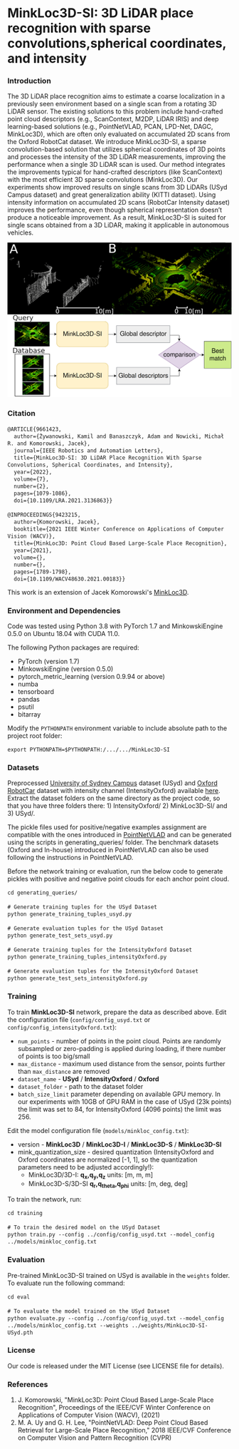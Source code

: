 # MinkLoc3D-SI: 3D LiDAR place recognition with sparse convolutions,spherical coordinates, and intensity

### Introduction
The 3D LiDAR place recognition aims to estimate a coarse localization in a previously seen environment based on
a single scan from a rotating 3D LiDAR sensor. The existing solutions to this problem include hand-crafted 
point cloud descriptors (e.g., ScanContext, M2DP, LiDAR IRIS) and deep learning-based solutions (e.g., PointNetVLAD, 
PCAN, LPD-Net, DAGC, MinkLoc3D), which are often only evaluated on accumulated 2D scans from the Oxford RobotCat dataset. 
We introduce MinkLoc3D-SI, a sparse convolution-based solution that utilizes spherical coordinates of 3D points and 
processes the intensity of the 3D LiDAR measurements, improving the performance when a single 3D LiDAR scan is used. 
Our method integrates the improvements typical for hand-crafted descriptors (like ScanContext) with the most 
efficient 3D sparse convolutions (MinkLoc3D). Our experiments show improved results on single scans from 3D LiDARs 
(USyd Campus dataset) and great generalization ability (KITTI dataset). Using intensity information on accumulated 
2D scans (RobotCar Intensity dataset) improves the performance, even though spherical representation doesn’t produce 
a noticeable improvement. As a result, MinkLoc3D-SI is suited for single scans obtained from a 3D LiDAR, 
making it applicable in autonomous vehicles.

![Fig1](images/Fig1.png)

### Citation
```
@ARTICLE{9661423,
  author={Żywanowski, Kamil and Banaszczyk, Adam and Nowicki, Michał R. and Komorowski, Jacek},
  journal={IEEE Robotics and Automation Letters}, 
  title={MinkLoc3D-SI: 3D LiDAR Place Recognition With Sparse Convolutions, Spherical Coordinates, and Intensity}, 
  year={2022},
  volume={7},
  number={2},
  pages={1079-1086},
  doi={10.1109/LRA.2021.3136863}}
  
@INPROCEEDINGS{9423215,
  author={Komorowski, Jacek},
  booktitle={2021 IEEE Winter Conference on Applications of Computer Vision (WACV)}, 
  title={MinkLoc3D: Point Cloud Based Large-Scale Place Recognition}, 
  year={2021},
  volume={},
  number={},
  pages={1789-1798},
  doi={10.1109/WACV48630.2021.00183}}
```
This work is an extension of Jacek Komorowski's [MinkLoc3D](https://github.com/jac99/MinkLoc3D).


### Environment and Dependencies
Code was tested using Python 3.8 with PyTorch 1.7 and MinkowskiEngine 0.5.0 on Ubuntu 18.04 with CUDA 11.0.

The following Python packages are required:
* PyTorch (version 1.7)
* MinkowskiEngine (version 0.5.0)
* pytorch_metric_learning (version 0.9.94 or above)
* numba
* tensorboard
* pandas
* psutil
* bitarray


Modify the `PYTHONPATH` environment variable to include absolute path to the project root folder: 
```export PYTHONPATH
export PYTHONPATH=$PYTHONPATH:/.../.../MinkLoc3D-SI
```

### Datasets
Preprocessed [University of Sydney Campus](http://its.acfr.usyd.edu.au/datasets/usyd-campus-dataset/) dataset (USyd) 
and [Oxford RobotCar](https://robotcar-dataset.robots.ox.ac.uk/) dataset with intensity channel (IntensityOxford) 
available [here](https://chmura.put.poznan.pl/s/5HxyZefrNLp64fj).
Extract the dataset folders on the same directory as the project code, so that you have three folders there: 1) 
IntensityOxford/ 2) MinkLoc3D-SI/ and 3) USyd/.

The pickle files used for positive/negative examples assignment are compatible with the ones introduced in 
[PointNetVLAD](https://github.com/mikacuy/pointnetvlad) and can be generated using the scripts in generating_queries/ 
folder. The benchmark datasets (Oxford and In-house) introduced in PointNetVLAD can also be used following 
the instructions in PointNetVLAD.

Before the network training or evaluation, run the below code to generate pickles with positive and negative point clouds for each anchor point cloud. 
 
```generate pickles
cd generating_queries/ 

# Generate training tuples for the USyd Dataset
python generate_training_tuples_usyd.py

# Generate evaluation tuples for the USyd Dataset
python generate_test_sets_usyd.py

# Generate training tuples for the IntensityOxford Dataset
python generate_training_tuples_intensityOxford.py

# Generate evaluation tuples for the IntensityOxford Dataset
python generate_test_sets_intensityOxford.py
```

### Training
To train **MinkLoc3D-SI** network, prepare the data as described above.
Edit the configuration file (`config/config_usyd.txt` or `config/config_intensityOxford.txt`):
- `num_points` - number of points in the point cloud. Points are randomly subsampled or zero-padding is applied during loading, if there number of points is too big/small
- `max_distance` - maximum used distance from the sensor, points further than `max_distance` are removed
- `dataset_name` - **USyd** / **IntensityOxford** / **Oxford**
- `dataset_folder` - path to the dataset folder
- `batch_size_limit` parameter depending on available GPU memory. In our experiments with 10GB of GPU RAM in the case 
of USyd (23k points) the limit was set to 84, for IntensityOxford (4096 points) the limit was 256.

Edit the model configuration file (`models/minkloc_config.txt`):
- version - **MinkLoc3D** / **MinkLoc3D-I** / **MinkLoc3D-S** / **MinkLoc3D-SI** 
- mink_quantization_size - desired quantization (IntensityOxford and Oxford coordinates are normalized [-1, 1], so the quantization parameters need to be adjusted accordingly!):
  - MinkLoc3D/3D-I: **q<sub>x</sub>,q<sub>y</sub>,q<sub>z</sub>** units: [m, m, m]
  - MinkLoc3D-S/3D-SI **q<sub>r</sub>,q<sub>theta</sub>,q<sub>phi</sub>** units: [m, deg, deg]

To train the network, run:

```train
cd training

# To train the desired model on the USyd Dataset
python train.py --config ../config/config_usyd.txt --model_config ../models/minkloc_config.txt

```

### Evaluation

Pre-trained MinkLoc3D-SI trained on USyd is available in the `weights` folder. To evaluate run the following command:

```eval baseline
cd eval

# To evaluate the model trained on the USyd Dataset
python evaluate.py --config ../config/config_usyd.txt --model_config ../models/minkloc_config.txt --weights ../weights/MinkLoc3D-SI-USyd.pth

```

### License
Our code is released under the MIT License (see LICENSE file for details).

### References
1. J. Komorowski, "MinkLoc3D: Point Cloud Based Large-Scale Place Recognition", Proceedings of the IEEE/CVF Winter Conference on Applications of Computer Vision (WACV), (2021)
2. M. A. Uy and G. H. Lee, "PointNetVLAD: Deep Point Cloud Based Retrieval for Large-Scale Place Recognition," 2018 IEEE/CVF Conference on Computer Vision and Pattern Recognition (CVPR)
